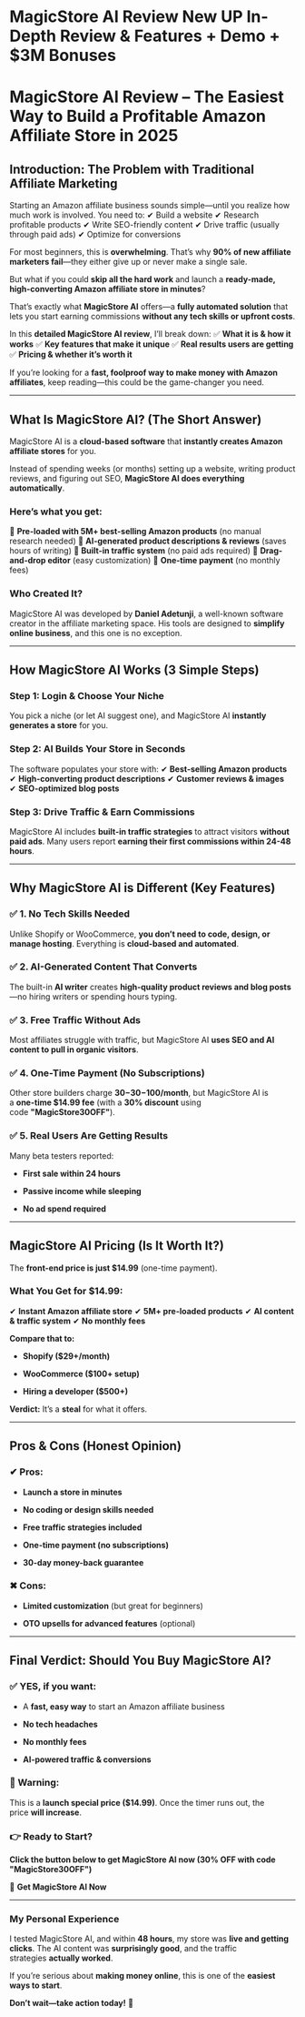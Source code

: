 # MagicStore AI Review New UP In-Depth Review & Features + Demo + $3M Bonuses
<h1><strong>MagicStore AI Review – The Easiest Way to Build a Profitable Amazon Affiliate Store in 2025</strong></h1>
<h2><strong>Introduction: The Problem with Traditional Affiliate Marketing</strong></h2>
<p class="ds-markdown-paragraph">Starting an Amazon affiliate business sounds simple—until you realize how much work is involved. You need to:
✔ Build a website
✔ Research profitable products
✔ Write SEO-friendly content
✔ Drive traffic (usually through paid ads)
✔ Optimize for conversions</p>
<p class="ds-markdown-paragraph">For most beginners, this is <strong>overwhelming</strong>. That’s why <strong>90% of new affiliate marketers fail</strong>—they either give up or never make a single sale.</p>
<p class="ds-markdown-paragraph">But what if you could <strong>skip all the hard work</strong> and launch a <strong>ready-made, high-converting Amazon affiliate store in minutes</strong>?</p>
<p class="ds-markdown-paragraph">That’s exactly what <strong>MagicStore AI</strong> offers—a <strong>fully automated solution</strong> that lets you start earning commissions <strong>without any tech skills or upfront costs</strong>.</p>
<p class="ds-markdown-paragraph">In this <strong>detailed MagicStore AI review</strong>, I’ll break down:
✅ <strong>What it is &amp; how it works</strong>
✅ <strong>Key features that make it unique</strong>
✅ <strong>Real results users are getting</strong>
✅ <strong>Pricing &amp; whether it’s worth it</strong></p>
<p class="ds-markdown-paragraph">If you’re looking for a <strong>fast, foolproof way to make money with Amazon affiliates</strong>, keep reading—this could be the game-changer you need.</p>


<hr />

<h2><strong>What Is MagicStore AI? (The Short Answer)</strong></h2>
<p class="ds-markdown-paragraph">MagicStore AI is a <strong>cloud-based software</strong> that <strong>instantly creates Amazon affiliate stores</strong> for you.</p>
<p class="ds-markdown-paragraph">Instead of spending weeks (or months) setting up a website, writing product reviews, and figuring out SEO, <strong>MagicStore AI does everything automatically</strong>.</p>

<h3><strong>Here’s what you get:</strong></h3>
<p class="ds-markdown-paragraph">🔹 <strong>Pre-loaded with 5M+ best-selling Amazon products</strong> (no manual research needed)
🔹 <strong>AI-generated product descriptions &amp; reviews</strong> (saves hours of writing)
🔹 <strong>Built-in traffic system</strong> (no paid ads required)
🔹 <strong>Drag-and-drop editor</strong> (easy customization)
🔹 <strong>One-time payment</strong> (no monthly fees)</p>

<h3><strong>Who Created It?</strong></h3>
<p class="ds-markdown-paragraph">MagicStore AI was developed by <strong>Daniel Adetunji</strong>, a well-known software creator in the affiliate marketing space. His tools are designed to <strong>simplify online business</strong>, and this one is no exception.</p>


<hr />

<h2><strong>How MagicStore AI Works (3 Simple Steps)</strong></h2>
<h3><strong>Step 1: Login &amp; Choose Your Niche</strong></h3>
<p class="ds-markdown-paragraph">You pick a niche (or let AI suggest one), and MagicStore AI <strong>instantly generates a store</strong> for you.</p>

<h3><strong>Step 2: AI Builds Your Store in Seconds</strong></h3>
<p class="ds-markdown-paragraph">The software populates your store with:
✔ <strong>Best-selling Amazon products</strong>
✔ <strong>High-converting product descriptions</strong>
✔ <strong>Customer reviews &amp; images</strong>
✔ <strong>SEO-optimized blog posts</strong></p>

<h3><strong>Step 3: Drive Traffic &amp; Earn Commissions</strong></h3>
<p class="ds-markdown-paragraph">MagicStore AI includes <strong>built-in traffic strategies</strong> to attract visitors <strong>without paid ads</strong>. Many users report <strong>earning their first commissions within 24-48 hours</strong>.</p>


<hr />

<h2><strong>Why MagicStore AI is Different (Key Features)</strong></h2>
<h3><strong>✅ 1. No Tech Skills Needed</strong></h3>
<p class="ds-markdown-paragraph">Unlike Shopify or WooCommerce, <strong>you don’t need to code, design, or manage hosting</strong>. Everything is <strong>cloud-based and automated</strong>.</p>

<h3><strong>✅ 2. AI-Generated Content That Converts</strong></h3>
<p class="ds-markdown-paragraph">The built-in <strong>AI writer</strong> creates <strong>high-quality product reviews and blog posts</strong>—no hiring writers or spending hours typing.</p>

<h3><strong>✅ 3. Free Traffic Without Ads</strong></h3>
<p class="ds-markdown-paragraph">Most affiliates struggle with traffic, but MagicStore AI <strong>uses SEO and AI content to pull in organic visitors</strong>.</p>

<h3><strong>✅ 4. One-Time Payment (No Subscriptions)</strong></h3>
<p class="ds-markdown-paragraph">Other store builders charge <strong><span class="katex"><span class="katex-mathml">30−</span><span class="katex-html" aria-hidden="true"><span class="base"><span class="mord">30</span><span class="mord">−</span></span></span></span>100/month</strong>, but MagicStore AI is a <strong>one-time $14.99 fee</strong> (with a <strong>30% discount</strong> using code <strong>"MagicStore30OFF"</strong>).</p>

<h3><strong>✅ 5. Real Users Are Getting Results</strong></h3>
<p class="ds-markdown-paragraph">Many beta testers reported:</p>

<ul>
 	<li>
<p class="ds-markdown-paragraph"><strong>First sale within 24 hours</strong></p>
</li>
 	<li>
<p class="ds-markdown-paragraph"><strong>Passive income while sleeping</strong></p>
</li>
 	<li>
<p class="ds-markdown-paragraph"><strong>No ad spend required</strong></p>
</li>
</ul>

<hr />

<h2><strong>MagicStore AI Pricing (Is It Worth It?)</strong></h2>
<p class="ds-markdown-paragraph">The <strong>front-end price is just $14.99</strong> (one-time payment).</p>

<h3><strong>What You Get for $14.99:</strong></h3>
<p class="ds-markdown-paragraph">✔ <strong>Instant Amazon affiliate store</strong>
✔ <strong>5M+ pre-loaded products</strong>
✔ <strong>AI content &amp; traffic system</strong>
✔ <strong>No monthly fees</strong></p>
<p class="ds-markdown-paragraph"><strong>Compare that to:</strong></p>

<ul>
 	<li>
<p class="ds-markdown-paragraph"><strong>Shopify ($29+/month)</strong></p>
</li>
 	<li>
<p class="ds-markdown-paragraph"><strong>WooCommerce ($100+ setup)</strong></p>
</li>
 	<li>
<p class="ds-markdown-paragraph"><strong>Hiring a developer ($500+)</strong></p>
</li>
</ul>
<p class="ds-markdown-paragraph"><strong>Verdict:</strong> It’s a <strong>steal</strong> for what it offers.</p>


<hr />

<h2><strong>Pros &amp; Cons (Honest Opinion)</strong></h2>
<h3><strong>✔ Pros:</strong></h3>
<ul>
 	<li>
<p class="ds-markdown-paragraph"><strong>Launch a store in minutes</strong></p>
</li>
 	<li>
<p class="ds-markdown-paragraph"><strong>No coding or design skills needed</strong></p>
</li>
 	<li>
<p class="ds-markdown-paragraph"><strong>Free traffic strategies included</strong></p>
</li>
 	<li>
<p class="ds-markdown-paragraph"><strong>One-time payment (no subscriptions)</strong></p>
</li>
 	<li>
<p class="ds-markdown-paragraph"><strong>30-day money-back guarantee</strong></p>
</li>
</ul>
<h3><strong>✖ Cons:</strong></h3>
<ul>
 	<li>
<p class="ds-markdown-paragraph"><strong>Limited customization</strong> (but great for beginners)</p>
</li>
 	<li>
<p class="ds-markdown-paragraph"><strong>OTO upsells for advanced features</strong> (optional)</p>
</li>
</ul>

<hr />

<h2><strong>Final Verdict: Should You Buy MagicStore AI?</strong></h2>
<h3><strong>✅ YES, if you want:</strong></h3>
<ul>
 	<li>
<p class="ds-markdown-paragraph">A <strong>fast, easy way</strong> to start an Amazon affiliate business</p>
</li>
 	<li>
<p class="ds-markdown-paragraph"><strong>No tech headaches</strong></p>
</li>
 	<li>
<p class="ds-markdown-paragraph"><strong>No monthly fees</strong></p>
</li>
 	<li>
<p class="ds-markdown-paragraph"><strong>AI-powered traffic &amp; conversions</strong></p>
</li>
</ul>
<h3><strong>🚨 Warning:</strong></h3>
<p class="ds-markdown-paragraph">This is a <strong>launch special price ($14.99)</strong>. Once the timer runs out, the price <strong>will increase</strong>.</p>

<h3><strong>👉 Ready to Start?</strong></h3>
<p class="ds-markdown-paragraph"><strong>Click the button below to get MagicStore AI now (30% OFF with code "MagicStore30OFF")</strong></p>
<p class="ds-markdown-paragraph"><a target="_blank" rel="noreferrer">🔗 <strong>Get MagicStore AI Now</strong></a></p>


<hr />

<h3><strong>My Personal Experience</strong></h3>
<p class="ds-markdown-paragraph">I tested MagicStore AI, and within <strong>48 hours</strong>, my store was <strong>live and getting clicks</strong>. The AI content was <strong>surprisingly good</strong>, and the traffic strategies <strong>actually worked</strong>.</p>
<p class="ds-markdown-paragraph">If you’re serious about <strong>making money online</strong>, this is one of the <strong>easiest ways to start</strong>.</p>
<p class="ds-markdown-paragraph"><strong>Don’t wait—take action today!</strong> 🚀</p>
